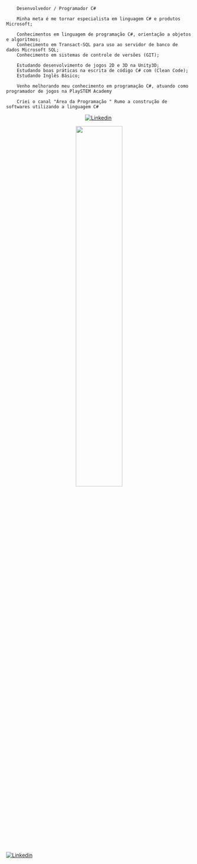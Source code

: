         Desenvolvedor / Programador C#
                
        Minha meta é me tornar especialista em linguagem C# e produtos Microsoft;
        
        Conhecimentos em linguagem de programação C#, orientação a objetos e algoritmos; 
        Conhecimento em Transact-SQL para uso ao servidor de banco de dados Microsoft SQL;
        Conhecimento em sistemas de controle de versões (GIT);

        Estudando desenvolvimento de jogos 2D e 3D na Unity3D;
        Estudando boas práticas na escrita de código C# com (Clean Code);
        Estudando Inglês Básico;           
        
        Venho melhorando meu conhecimento em programação C#, atuando como programador de jogos na PlaySTEM Academy
        
        Criei o canal "Área da Programação " Rumo a construção de softwares utilizando a linguagem C#

        
   <p align="center">
    <a href="https://www.youtube.com/c/ÁreadaProgramação"><img alt="Linkedin" src="https://img.shields.io/youtube/channel/subscribers/UCXKSo8RSfVmrawXleZ-_arg?style=social"></a><a href="https://www.linkedin.com/in/alfredo1995/" target="_blank"></a>&nbsp;
  </p>
</div>

<p align="center"><img width=50% src="https://media.giphy.com/media/IThjAlJnD9WNO/giphy.gif"></p>

<a href="https://www.linkedin.com/in/alfredo-gomes-pereira-1ba665239"><img alt="Linkedin" src="https://img.shields.io/badge/-LinkedIn-blue?style=for-the-badge&logo=Linkedin&logoColor=white"></a>&nbsp;&nbsp;&nbsp;  
